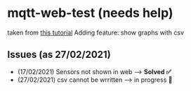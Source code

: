 # mqtt-web-test (needs help)

taken from [this tutorial](https://randomnerdtutorials.com/esp8266-publishing-dht22-readings-with-mqtt-to-raspberry-pi/#more-31752)
Adding feature: show graphs with csv

## Issues (as 27/02/2021)

- (17/02/2021) Sensors not shown in web --> **Solved ✅**
- (27/02/2021) csv cannot be wrritten --> in progress 🔄
